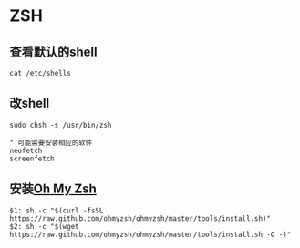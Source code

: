 # ZSH

## 查看默认的shell
```shell
cat /etc/shells
```
## 改shell
```shell
sudo chsh -s /usr/bin/zsh

" 可能需要安装相应的软件
neofetch
screenfetch
```

## 安装[Oh My Zsh](https://ohmyz.sh)
```shell
$1: sh -c "$(curl -fsSL https://raw.github.com/ohmyzsh/ohmyzsh/master/tools/install.sh)"
$2: sh -c "$(wget https://raw.github.com/ohmyzsh/ohmyzsh/master/tools/install.sh -O -)"
```
